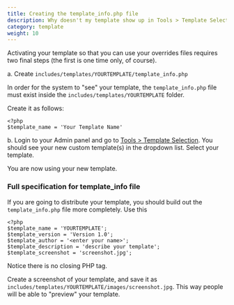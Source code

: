 ```yaml
---
title: Creating the template_info.php file
description: Why doesn't my template show up in Tools > Template Selection? 
category: template
weight: 10
---
```


Activating your template so that you can use your overrides files 
requires two final steps (the first is one time only, of course). 

a. Create `includes/templates/YOURTEMPLATE/template_info.php`

In order for the system to "see" your template, the `template_info.php`
file must exist inside the `includes/templates/YOURTEMPLATE` folder. 

Create it as follows: 

```
<?php 
$template_name = 'Your Template Name'
``` 

b. Login to your Admin panel and go to [Tools > Template Selection](/user/admin_pages/tools/template_selection/).  You should see your new custom template(s) in the dropdown list. Select your template.

You are now using your new template. 

### Full specification for template_info file 

If you are going to distribute your template, you should build out the
`template_info.php` file more completely.  Use this 

```
<?php  
$template_name = 'YOURTEMPLATE';  
$template_version = 'Version 1.0';  
$template_author = '<enter your name>';  
$template_description = 'describe your template'; 
$template_screenshot = 'screenshot.jpg';  
```

Notice there is no closing PHP tag.  

Create a screenshot of your template, and save it as `includes/templates/YOURTEMPLATE/images/screenshot.jpg`.  This way people will be able to "preview" your template.  


